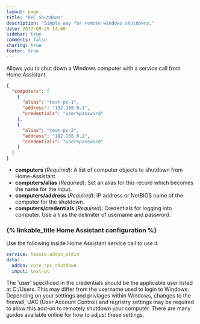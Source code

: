 ```yaml
---
layout: page
title: "RPC Shutdown"
description: "Simple way for remote windows shutdowns."
date: 2017-09-25 14:00
sidebar: true
comments: false
sharing: true
footer: true
---
```


Allows you to shut down a Windows computer with a service call from Home Assistant.

```json
{
  "computers": [
    {
      "alias": "test-pc-1",
      "address": "192.168.0.1",
      "credentials": "user%password"
    },
    {
      "alias": "test-pc-2",
      "address": "192.168.0.2",
      "credentials": "user%password"
    }
  ]
}
```

- **computers** (*Required*): A list of computer objects to shutdown from Home-Assistant.
- **computers/alias** (*Required*): Set an alias for this record which becomes the name for the input.
- **computers/address** (*Required*): IP address or NetBIOS name of the computer for the shutdown.
- **computers/credentials** (*Required*): Credentials for logging into computer. Use a `%` as the delimiter of username and password.

### {% linkable_title Home Assistant configuration %}

Use the following inside Home Assistant service call to use it:

```yaml
service: hassio.addon_stdin
data:
  addon: core_rpc_shutdown
  input: test-pc
```

<p class='note'>
The 'user' specificed in the credentials should be the applicable user listed at C:/Users.  This may differ from the username used to login to Windows.  Depending on your settings and privlages within Windows, changes to the firewall, UAC (User Account Control) and regristry settings may be required to allow this add-on to remotely shutdown your computer. There are many guides available online for how to adjust these settings.  
</p>
